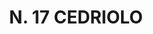 ---
title: "N. 17 CEDRIOLO"
plant-name: "N. 17"
plant-number: "017"
plant-xml: "/assets/xml/plant017.xml"
plant-img1: "/assets/img/plant017_verso.jpg"
plant-img2: "/assets/img/plant017.jpg"
plant-title: "N. 17 CEDRIOLO"
plant-taxon-link: "http://www.worldfloraonline.org/taxon/wfo-0000479867"
plant-taxon-content: "Passiflora coerulea L."
layout: single-xml
---